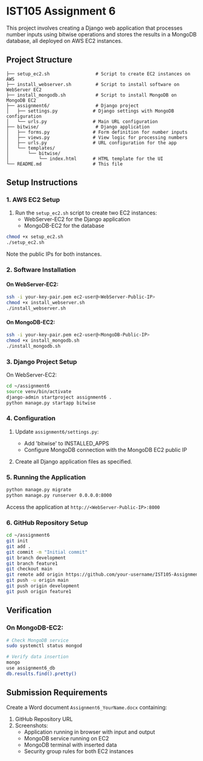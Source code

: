 # IST105 Assignment 6

This project involves creating a Django web application that processes number inputs using bitwise operations and stores the results in a MongoDB database, all deployed on AWS EC2 instances.

## Project Structure

```
├── setup_ec2.sh                 # Script to create EC2 instances on AWS
├── install_webserver.sh         # Script to install software on WebServer EC2
├── install_mongodb.sh           # Script to install MongoDB on MongoDB EC2
├── assignment6/                 # Django project
│   ├── settings.py             # Django settings with MongoDB configuration
│   └── urls.py                 # Main URL configuration
├── bitwise/                     # Django application
│   ├── forms.py                # Form definition for number inputs
│   ├── views.py                # View logic for processing numbers
│   ├── urls.py                 # URL configuration for the app
│   └── templates/
│       └── bitwise/
│           └── index.html      # HTML template for the UI
└── README.md                   # This file
```

## Setup Instructions

### 1. AWS EC2 Setup

1. Run the `setup_ec2.sh` script to create two EC2 instances:
   - WebServer-EC2 for the Django application
   - MongoDB-EC2 for the database

```bash
chmod +x setup_ec2.sh
./setup_ec2.sh
```

Note the public IPs for both instances.

### 2. Software Installation

#### On WebServer-EC2:
```bash
ssh -i your-key-pair.pem ec2-user@<WebServer-Public-IP>
chmod +x install_webserver.sh
./install_webserver.sh
```

#### On MongoDB-EC2:
```bash
ssh -i your-key-pair.pem ec2-user@<MongoDB-Public-IP>
chmod +x install_mongodb.sh
./install_mongodb.sh
```

### 3. Django Project Setup

On WebServer-EC2:
```bash
cd ~/assignment6
source venv/bin/activate
django-admin startproject assignment6 .
python manage.py startapp bitwise
```

### 4. Configuration

1. Update `assignment6/settings.py`:
   - Add 'bitwise' to INSTALLED_APPS
   - Configure MongoDB connection with the MongoDB EC2 public IP

2. Create all Django application files as specified.

### 5. Running the Application

```bash
python manage.py migrate
python manage.py runserver 0.0.0.0:8000
```

Access the application at `http://<WebServer-Public-IP>:8000`

### 6. GitHub Repository Setup

```bash
cd ~/assignment6
git init
git add .
git commit -m "Initial commit"
git branch development
git branch feature1
git checkout main
git remote add origin https://github.com/your-username/IST105-Assignment6.git
git push -u origin main
git push origin development
git push origin feature1
```

## Verification

### On MongoDB-EC2:
```bash
# Check MongoDB service
sudo systemctl status mongod

# Verify data insertion
mongo
use assignment6_db
db.results.find().pretty()
```

## Submission Requirements

Create a Word document `Assignment6_YourName.docx` containing:
1. GitHub Repository URL
2. Screenshots:
   - Application running in browser with input and output
   - MongoDB service running on EC2
   - MongoDB terminal with inserted data
   - Security group rules for both EC2 instances
